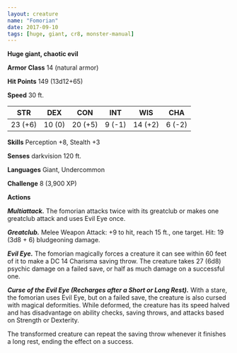 ```yaml
---
layout: creature
name: "Fomorian"
date: 2017-09-10
tags: [huge, giant, cr8, monster-manual]
---
```


**Huge giant, chaotic evil**

**Armor Class** 14 (natural armor)

**Hit Points** 149 (13d12+65)

**Speed** 30 ft.

|   STR   |   DEX   |   CON   |   INT   |   WIS   |   CHA   |
|:-----:|:-----:|:-----:|:-----:|:-----:|:-----:|
| 23 (+6) | 10 (0) | 20 (+5) | 9 (-1) | 14 (+2) | 6 (-2) |

**Skills** Perception +8, Stealth +3

**Senses** darkvision 120 ft.

**Languages** Giant, Undercommon

**Challenge** 8 (3,900 XP)

**Actions**

***Multiattack.*** The fomorian attacks twice with its greatclub or makes one greatclub attack and uses Evil Eye once.

***Greatclub.*** Melee Weapon Attack: +9 to hit, reach 15 ft., one target. Hit: 19 (3d8 + 6) bludgeoning damage.

***Evil Eye.*** The fomorian magically forces a creature it can see within 60 feet of it to make a DC 14 Charisma saving throw. The creature takes 27 (6d8) psychic damage on a failed save, or half as much damage on a successful one.

***Curse of the Evil Eye (Recharges after a Short or Long Rest).*** With a stare, the fomorian uses Evil Eye, but on a failed save, the creature is also cursed with magical deformities. While deformed, the creature has its speed halved and has disadvantage on ability checks, saving throws, and attacks based on Strength or Dexterity.

The transformed creature can repeat the saving throw whenever it finishes a long rest, ending the effect on a success.

